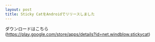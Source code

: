 ```yaml
---
layout: post
title: Sticky CatをAndroidでリリースしました
---
```


ダウンロードはこちら  
(https://play.google.com/store/apps/details?id=net.windblow.stickycat)

